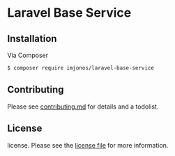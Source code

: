 # Laravel Base Service

## Installation

Via Composer

``` bash
$ composer require imjonos/laravel-base-service

```

## Contributing

Please see [contributing.md](contributing.md) for details and a todolist.

## License

license. Please see the [license file](license.md) for more information.
